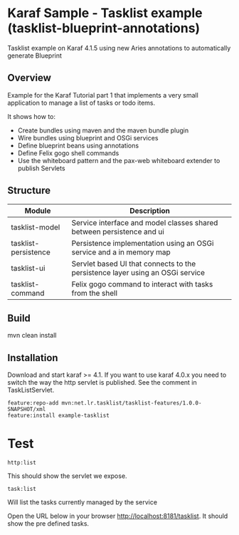 # Karaf Sample - Tasklist example (tasklist-blueprint-annotations)
Tasklist example on Karaf 4.1.5 using new Aries annotations to automatically generate Blueprint

## Overview

Example for the Karaf Tutorial part 1 that implements a very small application to manage a list of tasks or todo items. 

It shows how to:
*   Create bundles using maven and the maven bundle plugin
*   Wire bundles using blueprint and OSGi services
*   Define blueprint beans using annotations
*   Define Felix gogo shell commands
*   Use the whiteboard pattern and the pax-web whiteboard extender to publish Servlets

## Structure

| Module         | Description                                                                         |
| -------------- | ----------------------------------------------------------------------------------- |
| tasklist-model       | Service interface and model classes shared between persistence and ui         |
| tasklist-persistence | Persistence implementation using an OSGi service and a in memory map          |
| tasklist-ui          | Servlet based UI that connects to the persistence layer using an OSGi service |
| tasklist-command     | Felix gogo command to interact with tasks from the shell                      |

## Build

mvn clean install

## Installation

Download and start karaf >= 4.1. If you want to use karaf 4.0.x you need to switch the way the http servlet is published. See the comment in TaskListServlet.

	feature:repo-add mvn:net.lr.tasklist/tasklist-features/1.0.0-SNAPSHOT/xml
	feature:install example-tasklist

# Test

	http:list

This should show the servlet we expose.

	task:list
	
Will list the tasks currently managed by the service

Open the URL below in your browser [http://localhost:8181/tasklist](http://localhost:8181/tasklist). It should show the pre defined tasks.
